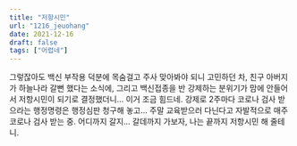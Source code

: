 ```yaml
---
title: "저항시민"
url: "1216_jeuohang"
date: 2021-12-16
draft: false
tags: ["어렵네"]
---
```

그렇잖아도 백신 부작용 덕분에 목숨걸고 주사 맞아봐야 되니 고민하던 차, 친구 아버지가 하늘나라 갈뻔 했다는 소식에, 그리고 백신접종을 반 강제하는 분위기가 맘에 안들어서 저항시민이 되기로 결정했더니... 이거 조금 힘드네. 강제로 2주마다 코로나 검사 받으라는 행정명령은 행정심판 청구해 놓고... 주말 교육받으러 다닌다고 자발적으로 매주 코로나 검사 받는 중. 어디까지 갈지... 갈데까지 가보자, 나는 끝까지 저항시민 해 줄테니.
